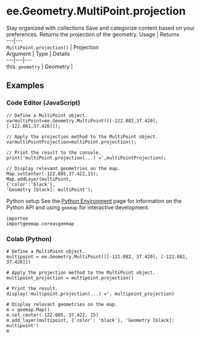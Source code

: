  
#  ee.Geometry.MultiPoint.projection
Stay organized with collections  Save and categorize content based on your preferences. 
Returns the projection of the geometry. Usage | Returns  
---|---  
`MultiPoint.projection()` | Projection  
Argument | Type | Details  
---|---|---  
this: `geometry` | Geometry |   
## Examples
### Code Editor (JavaScript)
```
// Define a MultiPoint object.
varmultiPoint=ee.Geometry.MultiPoint([[-122.082,37.420],[-122.081,37.426]]);

// Apply the projection method to the MultiPoint object.
varmultiPointProjection=multiPoint.projection();

// Print the result to the console.
print('multiPoint.projection(...) =',multiPointProjection);

// Display relevant geometries on the map.
Map.setCenter(-122.085,37.422,15);
Map.addLayer(multiPoint,
{'color':'black'},
'Geometry [black]: multiPoint');
```

Python setup
See the [ Python Environment](https://developers.google.com/earth-engine/guides/python_install) page for information on the Python API and using `geemap` for interactive development.
```
importee
importgeemap.coreasgeemap
```

### Colab (Python)
```
# Define a MultiPoint object.
multipoint = ee.Geometry.MultiPoint([[-122.082, 37.420], [-122.081, 37.426]])

# Apply the projection method to the MultiPoint object.
multipoint_projection = multipoint.projection()

# Print the result.
display('multipoint.projection(...) =', multipoint_projection)

# Display relevant geometries on the map.
m = geemap.Map()
m.set_center(-122.085, 37.422, 15)
m.add_layer(multipoint, {'color': 'black'}, 'Geometry [black]: multipoint')
m
```

